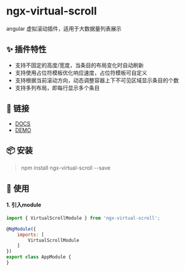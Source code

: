 # ngx-virtual-scroll
angular 虚拟滚动插件，适用于大数据量列表展示

## ✨ 插件特性
- 支持不固定的高度/宽度，当条目的布局变化时自动刷新
- 支持使用占位符模板优化响应速度，占位符模板可自定义
- 支持根据当前滚动方向，动态调整容器上下不可见区域显示条目的个数
- 支持多列布局，即每行显示多个条目

## 🔗 链接
- [DOCS](https://zw277856645.gitlab.io/ngx-virtual-scroll)
- [DEMO](https://zw277856645.gitlab.io/ngx-virtual-scroll/#/demo)

## 📦 安装
> npm install ngx-virtual-scroll --save

## 🔨 使用
#### 1. 引入module
``` js
import { VirtualScrollModule } from 'ngx-virtual-scroll';

@NgModule({
    imports: [
        VirtualScrollModule
    ]
})
export class AppModule {
}
```
